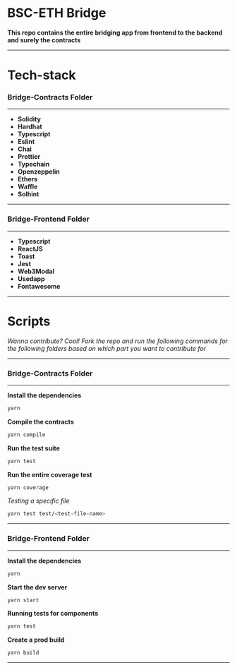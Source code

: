 # BSC-ETH Bridge

**This repo contains the entire bridging app from frontend to the backend and surely the contracts**

---

# **Tech-stack**

### **Bridge-Contracts Folder**

---

- **Solidity**
- **Hardhat**
- **Typescript**
- **Eslint**
- **Chai**
- **Prettier**
- **Typechain**
- **Openzeppelin**
- **Ethers**
- **Waffle**
- **Solhint**

---

### **Bridge-Frontend Folder**

---

- **Typescript**
- **ReactJS**
- **Toast**
- **Jest**
- **Web3Modal**
- **Usedapp**
- **Fontawesome**

---

# **Scripts**

_Wanna contribute? Cool! Fork the repo and run the following commands for the following folders based on which part you want to contribute for_

---

### **Bridge-Contracts Folder**

---

**Install the dependencies**

```bash
yarn
```

**Compile the contracts**

```bash
yarn compile
```

**Run the test suite**

```bash
yarn test
```

**Run the entire coverage test**

```bash
yarn coverage
```

_Testing a specific file_

```bash
yarn test test/<test-file-name>
```

---

### **Bridge-Frontend Folder**

---

**Install the dependencies**

```bash
yarn
```

**Start the dev server**

```bash
yarn start
```

**Running tests for components**

```bash
yarn test
```

**Create a prod build**

```bash
yarn build
```

---
